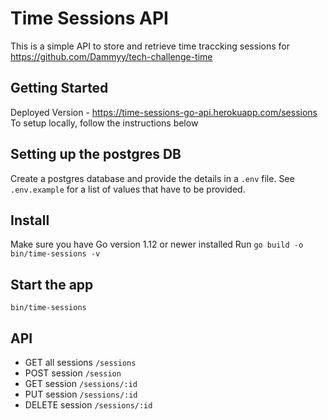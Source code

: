 # <h1>Time Sessions API</h1>
This is a simple API to store and retrieve time traccking sessions for https://github.com/Dammyy/tech-challenge-time  

## Getting Started
  Deployed Version - https://time-sessions-go-api.herokuapp.com/sessions
  To setup locally, follow the instructions below

## Setting up the postgres DB
  Create a postgres database and provide the details in a `.env` file.
  See `.env.example` for a list of values that have to be provided.

## Install
  Make sure you have Go version 1.12 or newer installed
  Run `go build -o bin/time-sessions -v`

## Start the app
 `bin/time-sessions`
 
## API 
  - GET all sessions `/sessions`
  - POST session `/session`
  - GET session `/sessions/:id`
  - PUT session `/sessions/:id`
  - DELETE session `/sessions/:id`
